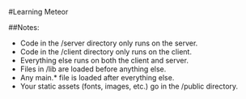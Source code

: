 #Learning Meteor

##Notes:

- Code in the /server directory only runs on the server.
- Code in the /client directory only runs on the client.
- Everything else runs on both the client and server.
- Files in /lib are loaded before anything else.
- Any main.* file is loaded after everything else.
- Your static assets (fonts, images, etc.) go in the /public directory.